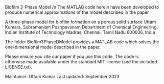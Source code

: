Biofilm 3-Phase Model /n
The MATLAB code herein have been developed to produce numerical approximations of the model described in the paper

A three-phase model for biofilm formation on a porous solid surface
Uttam Kumara, Subramaniam Pushpavanam
Department of Chemical Engineering, Indian Institute of Technology Madras, Chennai, Tamil Nadu 600036, India


The folder Biofilm3PhaseDModel provides a MATLAB code which solves the one-dimensional model described in the paper. 

Please ensure you cite our paper if you use this code. The code is otherwise made available under the standard MIT license (see the included LICENSE.txt).

Maintainer: Uttam Kumar
Last updated: September 2023
